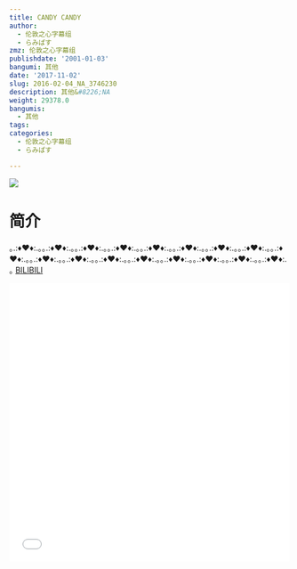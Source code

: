 ```yaml
---
title: CANDY CANDY
author:
  - 伦敦之心字幕组
  - らみぱす
zmz: 伦敦之心字幕组
publishdate: '2001-01-03'
bangumi: 其他
date: '2017-11-02'
slug: 2016-02-04_NA_3746230
description: 其他&#8226;NA
weight: 29378.0
bangumis:
  - 其他
tags:
categories:
  - 伦敦之心字幕组
  - らみぱす

---
```

![](https://i.imgur.com/IvjJTcP.png)
# 简介  
｡.:♦♥♦:.｡｡.:♦♥♦:.｡｡.:♦♥♦:.｡｡.:♦♥♦:.｡｡.:♦♥♦:.｡｡.:♦♥♦:.｡｡.:♦♥♦:.｡｡.:♦♥♦:.｡｡.:♦♥♦:.｡｡.:♦♥♦:.｡｡.:♦♥♦:.｡｡.:♦♥♦:.｡｡.:♦♥♦:.｡｡.:♦♥♦:.｡｡.:♦♥♦:.｡｡.:♦♥♦:.｡｡.:♦♥♦:.｡
  [BILIBILI](https://www.bilibili.com/video/av3746230/)

<div class="vcontainer">  <iframe class='video' src="//www.bilibili.com/blackboard/player.html?aid=3746230" width="100%" height="500" frameborder="0" allowfullscreen="allowfullscreen"></iframe></div>
